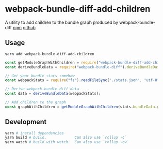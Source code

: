 # webpack-bundle-diff-add-children

A utility to add children to the bundle graph produced by webpack-bundle-diff
[npm](https://www.npmjs.com/package/webpack-bundle-diff) [github](https://github.com/smikula/webpack-bundle-diff)

## Usage

`yarn add webpack-bundle-diff-add-children`

```js
const getModuleGraphWithChildren = require("webpack-bundle-diff-add-children");
const deriveBundleData = require("webpack-bundle-diff").deriveBundleData;

// Get your bundle stats somehow
const webpackStats = require("fs").readFileSync("./stats.json", "utf-8");

// Derive webpack-bundle-diff data
const data = deriveBundleData(webpackStats);

// Add children to the graph
const graphWithChildren = getModuleGraphWithChildren(stats.bundleData.graph);
```

## Development

```sh
yarn # install dependencies
yarn build # build.             Can also use `rollup -c`
yarn watch # build with watch.  Can also use `rollup -cw`
```
